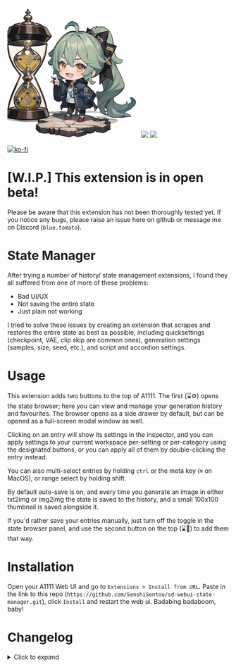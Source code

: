<img src="https://github.com/SenshiSentou/sd-webui-state-manager/blob/V2.0-beta/toma-chan.png" width="300">

<img src="https://github.com/SenshiSentou/sd-webui-state-manager/blob/main/preview-docked.png" width="400" />
<img src="https://github.com/SenshiSentou/sd-webui-state-manager/blob/main/preview-modal.png" width="400" />

[![ko-fi](https://ko-fi.com/img/githubbutton_sm.svg)](https://ko-fi.com/J3J81VHA2)

# [W.I.P.] This extension is in open beta!

Please be aware that this extension has not been thoroughly tested yet. If you notice any bugs, please raise an issue here on github or message me on Discord (`blue.tomato`).

# State Manager

After trying a number of history/ state management extensions, I found they all suffered from one of more of these problems:

- Bad UI/UX
- Not saving the entire state
- Just plain not working

I tried to solve these issues by creating an extension that scrapes and restores the entire state as best as possible, including quicksettings (checkpoint, VAE, clip skip are common ones), generation settings (samples, size, seed, etc.), and script and accordion settings.

# Usage

This extension adds two buttons to the top of A1111. The first (⌛⚙) opens the state browser; here you can view and manage your generation history and favourites. The browser opens as a side drawer by default, but can be opened as a full-screen modal window as well.

Clicking on an entry will show its settings in the inspector, and you can apply settings to your current workspace per-setting or per-category using the designated buttons, or you can apply all of them by double-clicking the entry instead.

You can also multi-select entries by holding `ctrl` or the meta key (`⌘` on MacOS), or range select by holding shift.

By default auto-save is on, and every time you generate an image in either txt2img or img2img the state is saved to the history, and a small 100x100 thumbnail is saved alongside it.

If you'd rather save your entries manually, just turn off the toggle in the state browser panel, and use the second button on the top (⌛💾) to add them that way.

# Installation

Open your A1111 Web UI and go to `Extensions > Install from URL`. Paste in the link to this repo (`https://github.com/SenshiSentou/sd-webui-state-manager.git`), click `Install` and restart the web ui. Badabing badaboom, baby!

# Changelog

<details>
  <summary>Click to expand</summary>
  
  ## 2.0
  - Completely overhauled the way settings are saved and loaded (much more robust now) **V2.0 is NOT backwards compatible with V1**
  - Added settings panel (`Settings > State Manager`) that contains:
    - Option to save entries in either a browser's Indexed DB, or a shared .txt file 
    - Tools to migrate data between the different save locations
  - Added API. Mostly meant for internal use, but also contains a `/version` endpoint and some other programmatic access. See `[a1111 ip]:[port]/docs`
  - Made data store more efficiently
  - Improved (error) logging
  - Fixed "delete entry" button not working
  - Ported the code to typescript
</details>